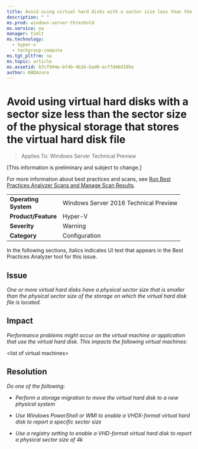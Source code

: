 ```yaml
---
title: Avoid using virtual hard disks with a sector size less than the sector size of the physical storage that stores the virtual hard disk file
description: " "
ms.prod: windows-server-threshold
ms.service: na
manager: timlt
ms.technology: 
  - hyper-v
  - techgroup-compute
ms.tgt_pltfrm: na
ms.topic: article
ms.assetid: b7cf994e-bf4b-4b1b-bad6-ecf7d46d105e
author: KBDAzure
---
```

# Avoid using virtual hard disks with a sector size less than the sector size of the physical storage that stores the virtual hard disk file

>Applies To: Windows Server Technical Preview

[This information is preliminary and subject to change.]  
  
For more information about best practices and scans, see [Run Best Practices Analyzer Scans and Manage Scan Results](http://go.microsoft.com/fwlink/p/?LinkID=223177).  
  
|||  
|-|-|  
|**Operating** <br />**System**|Windows Server 2016 Technical Preview|  
|**Product/Feature**|Hyper-V|  
|**Severity**|Warning|  
|**Category**|Configuration|  
  
In the following sections, italics indicates UI text that appears in the Best Practices Analyzer tool for this issue.  
  
## **Issue**  
*One or more virtual hard disks have a physical sector size that is smaller than the physical sector size of the storage on which the virtual hard disk file is located.*  
  
## **Impact**  
*Performance problems might occur on the virtual machine or application that use the virtual hard disk. This impacts the following virtual machines:*  
  
\<list of virtual machines>  
  
## **Resolution**  
*Do one of the following:*  
  
-   *Perform a storage migration to move the virtual hard disk to a new physical system*  
  
-   *Use Windows PowerShell or WMI to enable a VHDX-format virtual hard disk to report a specific sector size*  
  
-   *Use a registry setting to enable a VHD-format virtual hard disk to report a physical sector size of 4k*  
  


